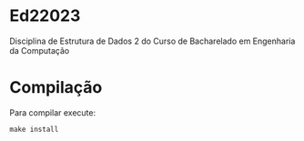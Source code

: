 # Ed22023
Disciplina de Estrutura de Dados 2 do Curso de Bacharelado em Engenharia da Computação

# Compilação
Para compilar execute:
```shell
make install
```
